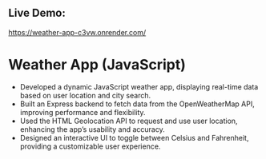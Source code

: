 ## Live Demo: 
https://weather-app-c3vw.onrender.com/

# Weather App (JavaScript) 
- Developed a dynamic JavaScript weather app, displaying real-time data based on user location and city search.
- Built an Express backend to fetch data from the OpenWeatherMap API, improving performance and flexibility.
- Used the HTML Geolocation API to request and use user location, enhancing the app’s usability and accuracy.
- Designed an interactive UI to toggle between Celsius and Fahrenheit, providing a customizable user experience.